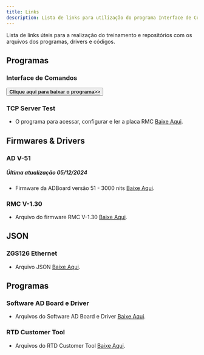 ```yaml
---
title: Links
description: Lista de links para utilização do programa Interface de Comandos Eletromidia
---
```


Lista de links úteis para a realização do treinamento e repositórios com os arquivos dos programas, drivers e códigos.

## Programas

### Interface de Comandos
<button type="button"><a href="https://drive.google.com/file/d/1reeI2inHfaJqs_VBb1j0o9lVo6PCGzdd/view?usp=sharing" target="_blank"><b>Clique aqui para baixar o programa>></b></a></button> 

### TCP Server Test
- O programa para acessar, configurar e ler a placa RMC [Baixe Aqui](https://drive.google.com/file/d/1jiWvUKo4-vqySHiBluZJgpN4X_CW3gsp/view?usp=drive_link).

## Firmwares & Drivers

### AD V-51
##### Última atualização 05/12/2024

- Firmware da ADBoard versão 51 - 3000 nits [Baixe Aqui](https://drive.google.com/file/d/1eSxGoeTP6EOSENKlZk9gFisyY16V6Ii2/view?usp=drive_link).

### RMC V-1.30
- Arquivo do firmware RMC V-1.30 [Baixe Aqui](https://drive.google.com/file/d/1tTrHzgc8wtR9EaQq5sWgqR5szZc0vjH2/view?usp=drive_link).

## JSON

### ZGS126 Ethernet 
- Arquivo JSON [Baixe Aqui](https://drive.google.com/file/d/17CuiAM5AaTIgh75srpR2j4Uxf9ir4ocM/view?usp=drive_link).

## Programas

### Software AD Board e Driver
- Arquivos do Software AD Board e Driver [Baixe Aqui](https://drive.google.com/drive/folders/1BPQBd0VUpNbndtWq1wBrJSynjWqd4FkU?usp=drive_link).

### RTD Customer Tool
- Arquivos do RTD Customer Tool [Baixe Aqui](https://drive.google.com/drive/folders/1G731JCWcYKL3zHtpRGDOoBdZKHaQoDM2?usp=drive_link).


 